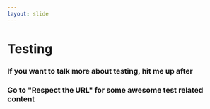 ```yaml
---
layout: slide
---
```



# Testing


### If you want to talk more about testing, hit me up after


### Go to "Respect the URL" for some awesome test related content
